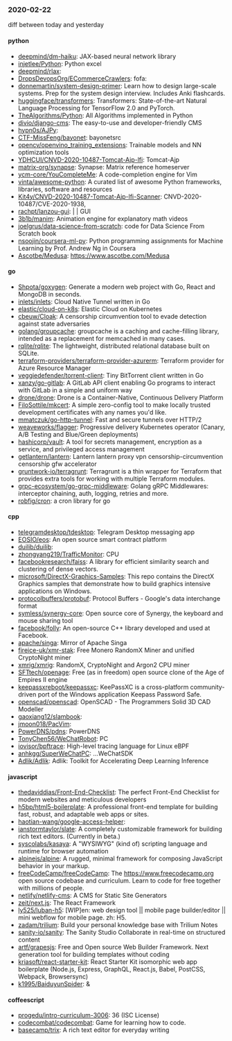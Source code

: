 ### 2020-02-22
diff between today and yesterday

#### python
* [deepmind/dm-haiku](https://github.com/deepmind/dm-haiku): JAX-based neural network library
* [injetlee/Python](https://github.com/injetlee/Python): Python excel
* [deepmind/rlax](https://github.com/deepmind/rlax): 
* [DropsDevopsOrg/ECommerceCrawlers](https://github.com/DropsDevopsOrg/ECommerceCrawlers): fofa:
* [donnemartin/system-design-primer](https://github.com/donnemartin/system-design-primer): Learn how to design large-scale systems. Prep for the system design interview. Includes Anki flashcards.
* [huggingface/transformers](https://github.com/huggingface/transformers):  Transformers: State-of-the-art Natural Language Processing for TensorFlow 2.0 and PyTorch.
* [TheAlgorithms/Python](https://github.com/TheAlgorithms/Python): All Algorithms implemented in Python
* [divio/django-cms](https://github.com/divio/django-cms): The easy-to-use and developer-friendly CMS
* [hypn0s/AJPy](https://github.com/hypn0s/AJPy): 
* [CTF-MissFeng/bayonet](https://github.com/CTF-MissFeng/bayonet): bayonetsrc
* [opencv/openvino_training_extensions](https://github.com/opencv/openvino_training_extensions): Trainable models and NN optimization tools
* [YDHCUI/CNVD-2020-10487-Tomcat-Ajp-lfi](https://github.com/YDHCUI/CNVD-2020-10487-Tomcat-Ajp-lfi): Tomcat-Ajp
* [matrix-org/synapse](https://github.com/matrix-org/synapse): Synapse: Matrix reference homeserver
* [ycm-core/YouCompleteMe](https://github.com/ycm-core/YouCompleteMe): A code-completion engine for Vim
* [vinta/awesome-python](https://github.com/vinta/awesome-python): A curated list of awesome Python frameworks, libraries, software and resources
* [Kit4y/CNVD-2020-10487-Tomcat-Ajp-lfi-Scanner](https://github.com/Kit4y/CNVD-2020-10487-Tomcat-Ajp-lfi-Scanner): CNVD-2020-10487/CVE-2020-1938,
* [rachpt/lanzou-gui](https://github.com/rachpt/lanzou-gui):  |  |  GUI
* [3b1b/manim](https://github.com/3b1b/manim): Animation engine for explanatory math videos
* [joelgrus/data-science-from-scratch](https://github.com/joelgrus/data-science-from-scratch): code for Data Science From Scratch book
* [nsoojin/coursera-ml-py](https://github.com/nsoojin/coursera-ml-py): Python programming assignments for Machine Learning by Prof. Andrew Ng in Coursera
* [Ascotbe/Medusa](https://github.com/Ascotbe/Medusa): https://www.ascotbe.com/Medusa

#### go
* [Shpota/goxygen](https://github.com/Shpota/goxygen): Generate a modern web project with Go, React and MongoDB in seconds.
* [inlets/inlets](https://github.com/inlets/inlets): Cloud Native Tunnel written in Go
* [elastic/cloud-on-k8s](https://github.com/elastic/cloud-on-k8s): Elastic Cloud on Kubernetes
* [cbeuw/Cloak](https://github.com/cbeuw/Cloak): A censorship circumvention tool to evade detection against state adversaries
* [golang/groupcache](https://github.com/golang/groupcache): groupcache is a caching and cache-filling library, intended as a replacement for memcached in many cases.
* [rqlite/rqlite](https://github.com/rqlite/rqlite): The lightweight, distributed relational database built on SQLite.
* [terraform-providers/terraform-provider-azurerm](https://github.com/terraform-providers/terraform-provider-azurerm): Terraform provider for Azure Resource Manager
* [veggiedefender/torrent-client](https://github.com/veggiedefender/torrent-client): Tiny BitTorrent client written in Go
* [xanzy/go-gitlab](https://github.com/xanzy/go-gitlab): A GitLab API client enabling Go programs to interact with GitLab in a simple and uniform way
* [drone/drone](https://github.com/drone/drone): Drone is a Container-Native, Continuous Delivery Platform
* [FiloSottile/mkcert](https://github.com/FiloSottile/mkcert): A simple zero-config tool to make locally trusted development certificates with any names you'd like.
* [mmatczuk/go-http-tunnel](https://github.com/mmatczuk/go-http-tunnel): Fast and secure tunnels over HTTP/2
* [weaveworks/flagger](https://github.com/weaveworks/flagger): Progressive delivery Kubernetes operator (Canary, A/B Testing and Blue/Green deployments)
* [hashicorp/vault](https://github.com/hashicorp/vault): A tool for secrets management, encryption as a service, and privileged access management
* [getlantern/lantern](https://github.com/getlantern/lantern): Lantern         lantern proxy vpn censorship-circumvention censorship gfw accelerator
* [gruntwork-io/terragrunt](https://github.com/gruntwork-io/terragrunt): Terragrunt is a thin wrapper for Terraform that provides extra tools for working with multiple Terraform modules.
* [grpc-ecosystem/go-grpc-middleware](https://github.com/grpc-ecosystem/go-grpc-middleware): Golang gRPC Middlewares: interceptor chaining, auth, logging, retries and more.
* [robfig/cron](https://github.com/robfig/cron): a cron library for go

#### cpp
* [telegramdesktop/tdesktop](https://github.com/telegramdesktop/tdesktop): Telegram Desktop messaging app
* [EOSIO/eos](https://github.com/EOSIO/eos): An open source smart contract platform
* [duilib/duilib](https://github.com/duilib/duilib): 
* [zhongyang219/TrafficMonitor](https://github.com/zhongyang219/TrafficMonitor): CPU
* [facebookresearch/faiss](https://github.com/facebookresearch/faiss): A library for efficient similarity search and clustering of dense vectors.
* [microsoft/DirectX-Graphics-Samples](https://github.com/microsoft/DirectX-Graphics-Samples): This repo contains the DirectX Graphics samples that demonstrate how to build graphics intensive applications on Windows.
* [protocolbuffers/protobuf](https://github.com/protocolbuffers/protobuf): Protocol Buffers - Google's data interchange format
* [symless/synergy-core](https://github.com/symless/synergy-core): Open source core of Synergy, the keyboard and mouse sharing tool
* [facebook/folly](https://github.com/facebook/folly): An open-source C++ library developed and used at Facebook.
* [apache/singa](https://github.com/apache/singa): Mirror of Apache Singa
* [fireice-uk/xmr-stak](https://github.com/fireice-uk/xmr-stak): Free Monero RandomX Miner and unified CryptoNight miner
* [xmrig/xmrig](https://github.com/xmrig/xmrig): RandomX, CryptoNight and Argon2 CPU miner
* [SFTtech/openage](https://github.com/SFTtech/openage): Free (as in freedom) open source clone of the Age of Empires II engine 
* [keepassxreboot/keepassxc](https://github.com/keepassxreboot/keepassxc): KeePassXC is a cross-platform community-driven port of the Windows application Keepass Password Safe.
* [openscad/openscad](https://github.com/openscad/openscad): OpenSCAD - The Programmers Solid 3D CAD Modeller
* [gaoxiang12/slambook](https://github.com/gaoxiang12/slambook): 
* [jmoon018/PacVim](https://github.com/jmoon018/PacVim): 
* [PowerDNS/pdns](https://github.com/PowerDNS/pdns): PowerDNS
* [TonyChen56/WeChatRobot](https://github.com/TonyChen56/WeChatRobot): PC
* [iovisor/bpftrace](https://github.com/iovisor/bpftrace): High-level tracing language for Linux eBPF
* [anhkgg/SuperWeChatPC](https://github.com/anhkgg/SuperWeChatPC): ...WeChatSDK
* [Adlik/Adlik](https://github.com/Adlik/Adlik): Adlik: Toolkit for Accelerating Deep Learning Inference

#### javascript
* [thedaviddias/Front-End-Checklist](https://github.com/thedaviddias/Front-End-Checklist):  The perfect Front-End Checklist for modern websites and meticulous developers
* [h5bp/html5-boilerplate](https://github.com/h5bp/html5-boilerplate): A professional front-end template for building fast, robust, and adaptable web apps or sites.
* [haotian-wang/google-access-helper](https://github.com/haotian-wang/google-access-helper): 
* [ianstormtaylor/slate](https://github.com/ianstormtaylor/slate): A completely customizable framework for building rich text editors. (Currently in beta.)
* [syscolabs/kasaya](https://github.com/syscolabs/kasaya): A "WYSIWYG" (kind of) scripting language and runtime for browser automation
* [alpinejs/alpine](https://github.com/alpinejs/alpine): A rugged, minimal framework for composing JavaScript behavior in your markup.
* [freeCodeCamp/freeCodeCamp](https://github.com/freeCodeCamp/freeCodeCamp): The https://www.freecodecamp.org open source codebase and curriculum. Learn to code for free together with millions of people.
* [netlify/netlify-cms](https://github.com/netlify/netlify-cms): A CMS for Static Site Generators
* [zeit/next.js](https://github.com/zeit/next.js): The React Framework
* [ly525/luban-h5](https://github.com/ly525/luban-h5): [WIP]en: web design tool || mobile page builder/editor || mini webflow for mobile page. zh: H5.
* [zadam/trilium](https://github.com/zadam/trilium): Build your personal knowledge base with Trilium Notes
* [sanity-io/sanity](https://github.com/sanity-io/sanity): The Sanity Studio  Collaborate in real-time on structured content
* [artf/grapesjs](https://github.com/artf/grapesjs): Free and Open source Web Builder Framework. Next generation tool for building templates without coding
* [kriasoft/react-starter-kit](https://github.com/kriasoft/react-starter-kit): React Starter Kit  isomorphic web app boilerplate (Node.js, Express, GraphQL, React.js, Babel, PostCSS, Webpack, Browsersync)
* [k1995/BaiduyunSpider](https://github.com/k1995/BaiduyunSpider):  & 

#### coffeescript
* [progedu/intro-curriculum-3006](https://github.com/progedu/intro-curriculum-3006): 36 (ISC License)
* [codecombat/codecombat](https://github.com/codecombat/codecombat): Game for learning how to code.
* [basecamp/trix](https://github.com/basecamp/trix): A rich text editor for everyday writing
